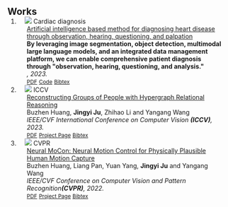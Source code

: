 <h2 id="publications" style="margin: 2px 0px -15px;">Works</h2>

<div class="publications">
<ol class="bibliography">

<li>
<div class="pub-row">
  <div class="col-sm-3 abbr" style="position: relative;padding-right: 15px;padding-left: 15px;">
    <img src="assets/img/ijcai23_teaser.png" class="teaser img-fluid z-depth-1">
    <abbr class="badge">Cardiac diagnosis</abbr>
  </div>
  <div class="col-sm-9" style="position: relative;padding-right: 15px;padding-left: 20px;">
    <div class="title"><a href="https://arxiv.org/abs/2308.09910">Artificial intelligence based method for diagnosing heart disease through observation, hearing, questioning, and palpation</a></div>
    <div class="author"> <strong>By leveraging image segmentation, object detection, multimodal large language models, and an integrated data management platform, we can enable comprehensive patient diagnosis through "observation, hearing, questioning, and analysis."</div>
    <div class="periodical"><em></strong>, 2023.</em></div>
    <div class="links">
      <a href="https://zaozzz.github.io/" class="btn btn-sm z-depth-0" role="button" target="_blank" style="font-size:12px;">PDF</a>
      <a href="https://zaozzz.github.io/" class="btn btn-sm z-depth-0" role="button" target="_blank" style="font-size:12px;">Code</a>
      <a href="https://zaozzz.github.io/" class="btn btn-sm z-depth-0" role="button" target="_blank" style="font-size:12px;">Bibtex</a>
    </div>
  </div>
</div>
</li>




<li>
<div class="pub-row">
  <div class="col-sm-3 abbr" style="position: relative;padding-right: 15px;padding-left: 15px;">
    <img src="assets/img/iccv23_teaser2.jpg" class="teaser img-fluid z-depth-1">
    <abbr class="badge">ICCV</abbr>
  </div>
  <div class="col-sm-9" style="position: relative;padding-right: 15px;padding-left: 20px;">
    <div class="title"><a href="https://arxiv.org/abs/2308.15844">Reconstructing Groups of People with Hypergraph Relational Reasoning</a></div>
    <div class="author"> Buzhen Huang, <strong>Jingyi Ju</strong>, Zhihao Li and Yangang Wang</div>
    <div class="periodical"><em>IEEE/CVF International Conference on Computer Vision <strong>(ICCV)</strong>, 2023.</em></div>
    <div class="links">
      <a href="https://arxiv.org/pdf/2308.15844.pdf" class="btn btn-sm z-depth-0" role="button" target="_blank" style="font-size:12px;">PDF</a>
      <a href="https://www.yangangwang.com/papers/iccv2023-grouprec/HUANG-GROUPREC-2023-07.html" class="btn btn-sm z-depth-0" role="button" target="_blank" style="font-size:12px;">Project Page</a>
      <a href="https://www.yangangwang.com/papers/iccv2023-grouprec/HUANG-GROUPREC-2023-07.bib" class="btn btn-sm z-depth-0" role="button" target="_blank" style="font-size:12px;">Bibtex</a>
    </div>
  </div>
</div>
</li>


<li>
<div class="pub-row">
  <div class="col-sm-3 abbr" style="position: relative;padding-right: 15px;padding-left: 15px;">
    <img src="assets/img/cvpr22_teaser.png" class="teaser img-fluid z-depth-1">
    <abbr class="badge">CVPR</abbr>
  </div>
  <div class="col-sm-9" style="position: relative;padding-right: 15px;padding-left: 20px;">
    <div class="title"><a href="https://openaccess.thecvf.com/content/CVPR2022/html/Huang_Neural_MoCon_Neural_Motion_Control_for_Physically_Plausible_Human_Motion_CVPR_2022_paper.html">Neural MoCon: Neural Motion Control for Physically Plausible Human Motion Capture</a></div>
    <div class="author"> Buzhen Huang, Liang Pan, Yuan Yang, <strong>Jingyi Ju</strong> and Yangang Wang</div>
    <div class="periodical"><em>IEEE/CVF Conference on Computer Vision and Pattern Recognition<strong>(CVPR)</strong>, 2022.</em></div>
    <div class="links">
      <a href="https://openaccess.thecvf.com/content/CVPR2022/papers/Huang_Neural_MoCon_Neural_Motion_Control_for_Physically_Plausible_Human_Motion_CVPR_2022_paper.pdf" class="btn btn-sm z-depth-0" role="button" target="_blank" style="font-size:12px;">PDF</a>
      <a href="https://www.yangangwang.com/papers/HBZ-NM-2022-03.html" class="btn btn-sm z-depth-0" role="button" target="_blank" style="font-size:12px;">Project Page</a>
      <a href="https://openaccess.thecvf.com/content/CVPR2022/html/Huang_Neural_MoCon_Neural_Motion_Control_for_Physically_Plausible_Human_Motion_CVPR_2022_paper.html" class="btn btn-sm z-depth-0" role="button" target="_blank" style="font-size:12px;">Bibtex</a>
    </div>
  </div>
</div>
</li>

<br>


</ol>
</div>
